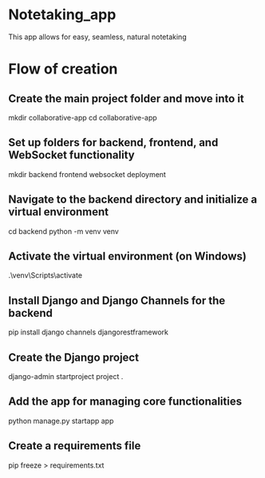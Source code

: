 # Notetaking_app
 This app allows for easy, seamless, natural notetaking  

# Flow of creation 
## Create the main project folder and move into it
mkdir collaborative-app
cd collaborative-app

## Set up folders for backend, frontend, and WebSocket functionality
mkdir backend frontend websocket deployment

## Navigate to the backend directory and initialize a virtual environment
cd backend
python -m venv venv
## Activate the virtual environment (on Windows)
.\venv\Scripts\activate

## Install Django and Django Channels for the backend
pip install django channels djangorestframework

## Create the Django project
django-admin startproject project .

## Add the app for managing core functionalities
python manage.py startapp app

## Create a requirements file
pip freeze > requirements.txt

